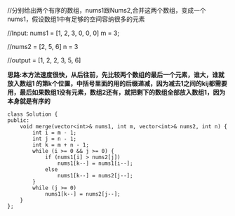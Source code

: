 //分别给出两个有序的数组，nums1跟Nums2,合并这两个数组，变成一个nums1，假设数组1中有足够的空间容纳很多的元素

//Input: nums1 = [1, 2, 3, 0, 0, 0] m = 3; 

//nums2 = [2, 5, 6] n = 3

//output = [1, 2, 2, 3, 5, 6]

**思路:本方法速度很快，从后往前，先比较两个数组的最后一个元素，谁大，谁就放入数组1 的第k个位置，中括号里面的用的后缀递减，因为减去1之间的kij都需要用，最后如果数组1没有元素，数组2还有，就把剩下的数组全部放入数组1，因为本身就是有序的**

```
class Solution {
public:
    void merge(vector<int>& nums1, int m, vector<int>& nums2, int n) {
        int i = m - 1;
        int j = n - 1;
        int k = m + n - 1;
        while (i >= 0 && j >= 0) {
            if (nums1[i] > nums2[j])
                nums1[k--] = nums1[i--];
            else 
                nums1[k--] = nums2[j--];
        }
        while (j >= 0)
            nums1[k--] = nums2[j--];
    }
};
```
